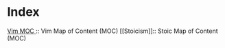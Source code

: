 # Index

[Vim MOC ](202208110032.md):: Vim Map of Content (MOC)
[[Stoicism]]:: Stoic Map of Content (MOC)











